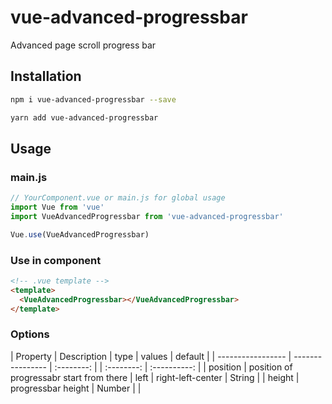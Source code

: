 # vue-advanced-progressbar
Advanced page scroll progress bar

## Installation

``` bash
npm i vue-advanced-progressbar --save
```

``` bash
yarn add vue-advanced-progressbar
```

## Usage

### main.js

``` javascript
// YourComponent.vue or main.js for global usage
import Vue from 'vue'
import VueAdvancedProgressbar from 'vue-advanced-progressbar'

Vue.use(VueAdvancedProgressbar)
```

### Use in component

``` html
<!-- .vue template -->
<template>
  <VueAdvancedProgressbar></VueAdvancedProgressbar>
</template>
```

### Options
|    Property    |    Description   |   type   | values |	default	|
| -----------------  | ---------------- | :--------: | | :--------: | :----------: |
| position         | position of progressabr start from there | left | right-left-center | String |
| height  | progressbar height | Number | |
